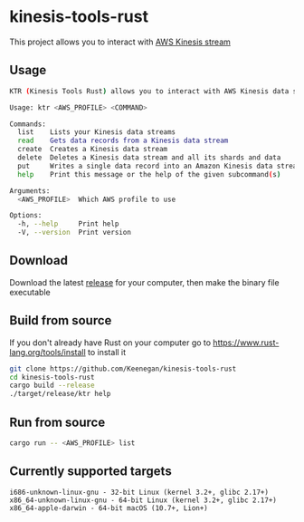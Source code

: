 # kinesis-tools-rust

This project allows you to interact with [AWS Kinesis stream](https://aws.amazon.com/fr/kinesis/data-streams/)  

## Usage

```bash
KTR (Kinesis Tools Rust) allows you to interact with AWS Kinesis data streams

Usage: ktr <AWS_PROFILE> <COMMAND>

Commands:
  list    Lists your Kinesis data streams
  read    Gets data records from a Kinesis data stream
  create  Creates a Kinesis data stream
  delete  Deletes a Kinesis data stream and all its shards and data
  put     Writes a single data record into an Amazon Kinesis data stream
  help    Print this message or the help of the given subcommand(s)

Arguments:
  <AWS_PROFILE>  Which AWS profile to use

Options:
  -h, --help     Print help
  -V, --version  Print version
```

 ## Download
Download the latest [release](https://github.com/Keenegan/kinesis-tools-rust/releases/latest) for your computer, then make the binary file executable 

## Build from source
If you don't already have Rust on your computer go to https://www.rust-lang.org/tools/install to install it

```bash
git clone https://github.com/Keenegan/kinesis-tools-rust
cd kinesis-tools-rust
cargo build --release
./target/release/ktr help
```  

## Run from source
```bash
cargo run -- <AWS_PROFILE> list
```

## Currently supported targets
```
i686-unknown-linux-gnu - 32-bit Linux (kernel 3.2+, glibc 2.17+)
x86_64-unknown-linux-gnu - 64-bit Linux (kernel 3.2+, glibc 2.17+)
x86_64-apple-darwin - 64-bit macOS (10.7+, Lion+)
```
